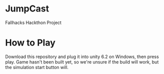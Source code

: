# JumpCast
Fallhacks Hackthon Project

# How to Play
Download this repository and plug it into unity 6.2 on Windows, then press play. Game hasn't been built yet, so we're unsure if the build will work, but the simulation start button will.
